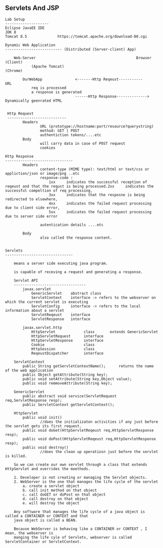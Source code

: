 Servlets And JSP
--------------------------------------------------------------------
    Lab Setup
    --------------------
    Eclipse JavaEE IDE
    JDK 8
    Tomcat 8.5              https://tomcat.apache.org/download-80.cgi

    Dynamic Web Application
    -------------------------- (Distributed (Server-client) App)

        Web-Server                                              Browser (Client)
                (Apache Tomcat)                                             (Chrome)
            
            OurWebApp               <-------Http Reqeust-----------     URL
                req is processed
                a response is generated
                                    ------Http Response--------------> Dynamically geenrated HTML


     Http Request
     ---------------------------
            Headers     
                    URL (prototype://hostname:port/resource?querystring)
                    method: GET | POST
                    authentiction tokens/....etc 
            Body   
                    will carry data in case of POST request
                    cookies 

    Http Response
    -------------------------------
            Headers
                    content-type (MIME type): text/html or text/css or appliction/json or image/png ..etc
                    response-code : 
                        1xx     indicates the successful reception of reqeust and that the requst is being processed.2xx     indicates the successful compeltion of req processing, 
                        3xx     indicates that the resposne is being redirected to elsewhere,
                        4xx     indicates the failed request processing due to client side error, 
                        5xx     indicates the failed request processing due to server side error

                    autentication details ....etc

            Body
                    also called the response content.

    
    Servlets
    -------------------------------

        means a server side executing java program.

        is capable of receving a request and generating a response.

        Servlet API
        ---------------------------------
            javax.servlet
                GenericServlet    abstract class
                ServletContext    interface -> refers to the webserver on which the current servlet is executing
                ServletConfig     interface -> refers to the local information about a servlet
                ServletReqeust    interface
                ServletResponse   interface

            javax.servlet.http
                HttpServlet             class       extends GenericServlet
                HttpServletRequest      interface
                HttpServletResponse     interface
                Cookie                  class
                HttpSession             class
                ReqeustDispatcher       interface

        ServletContext
            public String getServletContextName();      returns the name of the web application
            public Object getAttribute(String key);
            public void setAttribute(String key,Object value);
            public void remmoveAttribute(String key);

        GenericServlet 
            public abstract void service(ServletRequest req,ServletResponse resp);
            public ServletContext getServletContext();

        HttpServlet
            public void init()      
                    //does the initializaton activities if any just before the servlet gets its first request.
            public void doGet(HttpServletReqeust req,HttpServletResponse resp);
            public void doPost(HttpServletReqeust req,HttpServletResponse resp);
            public void destroy()
                    //does the clean up operatiosn just before the servlet is killed.

        So we can create our own servlet through a class that extends HttpServlet and overrides the moethods.

        1. Developer is not creating or managing the Servlet objects.
        2. WebServer is the one that manages the life cycle of the servlet
            a. create a servlet object
            b. call init method on that object
            c. call doGET or doPost on that object
            d. call destroy on that object
            e. will destroy the object
        
        Any software that manages the life cycle of a java object is called a CONTAINER or CONTEXT and that
        java object is called a BEAN.

        Because WebServer is behaving like a CONTAINER or CONTEXT , I mean, the webserver is
        manging the life cyle of Servlets, webserver is called ServletContainer or ServletContext.





        




